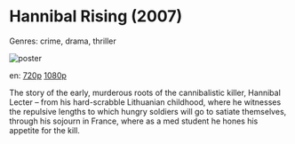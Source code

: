 # Hannibal Rising (2007)

Genres: crime, drama, thriller

![poster](http://image.tmdb.org/t/p/w500/k1QRG9qZzuuJe4JTTpe4jlnQ5tt.jpg)

en:
  [720p](magnet:?xt=urn:btih:93c558900ffdd31afd5b92241d1044cff204ba67&dn=Hannibal+Rising+%282007%29+720p+BrRip+x264+-+YIFY&tr=udp%3A%2F%2Ftracker.openbittorrent.com%3A80%2Fannounce&tr=udp%3A%2F%2Fglotorrents.pw%3A6969%2Fannounce&tr=udp%3A%2F%2Ftracker.openbittorrent.com%3A80%2Fannounce&tr=udp%3A%2F%2Ftracker.opentrackr.org%3A1337%2Fannounce&tr=udp%3A%2F%2Fzer0day.to%3A1337%2Fannounce&tr=udp%3A%2F%2Ftracker.coppersurfer.tk%3A6969%2Fannounce)
  [1080p](magnet:?xt=urn:btih:582C8E14E9BFDBA9699CE5CF07DFCBCD372DF9C5&tr=udp://glotorrents.pw:6969/announce&tr=udp://tracker.opentrackr.org:1337/announce&tr=udp://torrent.gresille.org:80/announce&tr=udp://tracker.openbittorrent.com:80&tr=udp://tracker.coppersurfer.tk:6969&tr=udp://tracker.leechers-paradise.org:6969&tr=udp://p4p.arenabg.ch:1337&tr=udp://tracker.internetwarriors.net:1337)
  


The story of the early, murderous roots of the cannibalistic killer, Hannibal Lecter – from his hard-scrabble Lithuanian childhood, where he witnesses the repulsive lengths to which hungry soldiers will go to satiate themselves, through his sojourn in France, where as a med student he hones his appetite for the kill.